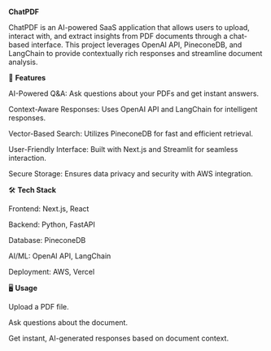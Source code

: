 **ChatPDF**

ChatPDF is an AI-powered SaaS application that allows users to upload, interact with, and extract insights from PDF documents through a chat-based interface. This project leverages OpenAI API, PineconeDB, and LangChain to provide contextually rich responses and streamline document analysis.

🚀 **Features**

AI-Powered Q&A: Ask questions about your PDFs and get instant answers.

Context-Aware Responses: Uses OpenAI API and LangChain for intelligent responses.

Vector-Based Search: Utilizes PineconeDB for fast and efficient retrieval.

User-Friendly Interface: Built with Next.js and Streamlit for seamless interaction.

Secure Storage: Ensures data privacy and security with AWS integration.

🛠️ **Tech Stack**

Frontend: Next.js, React

Backend: Python, FastAPI

Database: PineconeDB

AI/ML: OpenAI API, LangChain

Deployment: AWS, Vercel



🖥️ **Usage**

Upload a PDF file.

Ask questions about the document.

Get instant, AI-generated responses based on document context.
